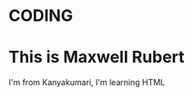 # CODING

<!DOCTYPE html>
<html>
<head>
<title>Page Title</title>
</head>
<body>

<h1>This is Maxwell Rubert</h1>
<p>I'm from Kanyakumari, I'm learning HTML</p>

</body>
</html>
